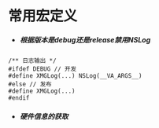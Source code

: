 # 常用宏定义

- ##### 根据版本是debug还是release禁用NSLog
```objc
/** 日志输出 */
#ifdef DEBUG // 开发
#define XMGLog(...) NSLog(__VA_ARGS__)
#else // 发布
#define XMGLog(...)
#endif
```

- ##### 硬件信息的获取